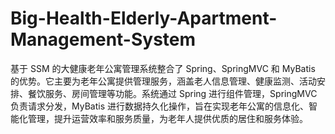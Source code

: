 # Big-Health-Elderly-Apartment-Management-System
基于 SSM 的大健康老年公寓管理系统整合了 Spring、SpringMVC 和 MyBatis 的优势。它主要为老年公寓提供管理服务，涵盖老人信息管理、健康监测、活动安排、餐饮服务、房间管理等功能。系统通过 Spring 进行组件管理，SpringMVC 负责请求分发，MyBatis 进行数据持久化操作，旨在实现老年公寓的信息化、智能化管理，提升运营效率和服务质量，为老年人提供优质的居住和服务体验。
